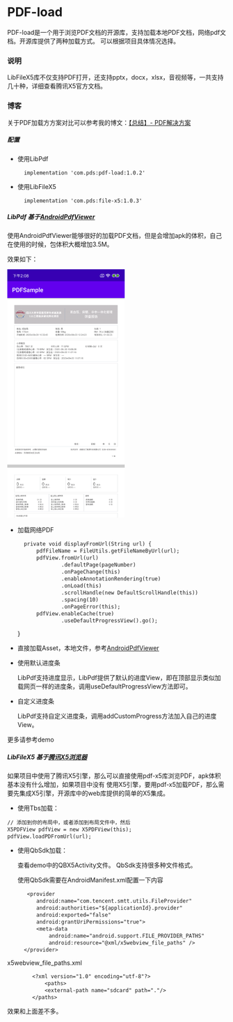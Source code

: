 # PDF-load
PDF-load是一个用于浏览PDF文档的开源库，支持加载本地PDF文档，网络pdf文档。开源库提供了两种加载方式。
可以根据项目具体情况选择。

### 说明

LibFileX5库不仅支持PDF打开，还支持pptx，docx，xlsx，音视频等，一共支持几十种，详细查看腾讯X5官方文档。

### 博客
关于PDF加载方方案对比可以参考我的博文：[【总结】- PDF解决方案](https://www.jianshu.com/p/8c8d2363b8a7)
##### 配置

- 使用LibPdf

        implementation 'com.pds:pdf-load:1.0.2'

- 使用LibFileX5

        implementation 'com.pds:file-x5:1.0.3'


##### LibPdf 基于[AndroidPdfViewer](https://github.com/barteksc/AndroidPdfViewer)

使用AndroidPdfViewer能够很好的加载PDF文档，但是会增加apk的体积，自己在使用的时候，包体积大概增加3.5M。

效果如下：

<img src="https://github.com/bubian/PDF-load/blob/master/screenshot/pdf-load.png" width="270" height="570" alt="图片描述文字"/>

- 加载网络PDF


        private void displayFromUrl(String url) {
            pdfFileName = FileUtils.getFileNameByUrl(url);
            pdfView.fromUrl(url)
                    .defaultPage(pageNumber)
                    .onPageChange(this)
                    .enableAnnotationRendering(true)
                    .onLoad(this)
                    .scrollHandle(new DefaultScrollHandle(this))
                    .spacing(10)
                    .onPageError(this);
            pdfView.enableCache(true)
                    .useDefaultProgressView().go();
    }


- 直接加载Asset，本地文件，参考[AndroidPdfViewer](https://github.com/barteksc/AndroidPdfViewer)

- 使用默认进度条

  LibPdf支持进度显示，LibPdf提供了默认的进度View，即在顶部显示类似加载网页一样的进度条，调用useDefaultProgressView方法即可。

- 自定义进度条

   LibPdf支持自定义进度条，调用addCustomProgress方法加入自己的进度View。

更多请参考demo

##### LibFileX5 基于[腾讯X5浏览器](https://x5.tencent.com/guide/sdkInit.html)

如果项目中使用了腾讯X5引擎，那么可以直接使用pdf-x5库浏览PDF，apk体积基本没有什么增加，如果项目中没有
使用X5引擎，要用pdf-x5加载PDF，那么需要先集成X5引擎，开源库中的web库提供的简单的X5集成。

- 使用Tbs加载：

```
// 添加到你的布局中，或者添加到布局文件中，然后
X5PDFView pdfView = new X5PDFView(this); 
pdfView.loadPDFromUrl(url);
```

- 使用QbSdk加载：

   查看demo中的QBX5Activity文件。 QbSdk支持很多种文件格式。

   使用QbSdk需要在AndroidManifest.xml配置一下内容

         <provider
            android:name="com.tencent.smtt.utils.FileProvider"
            android:authorities="${applicationId}.provider"
            android:exported="false"
            android:grantUriPermissions="true">
            <meta-data
                android:name="android.support.FILE_PROVIDER_PATHS"
                android:resource="@xml/x5webview_file_paths" />
        </provider>


x5webview_file_paths.xml

            <?xml version="1.0" encoding="utf-8"?>
                <paths>
                <external-path name="sdcard" path="."/>
            </paths>

效果和上面差不多。







